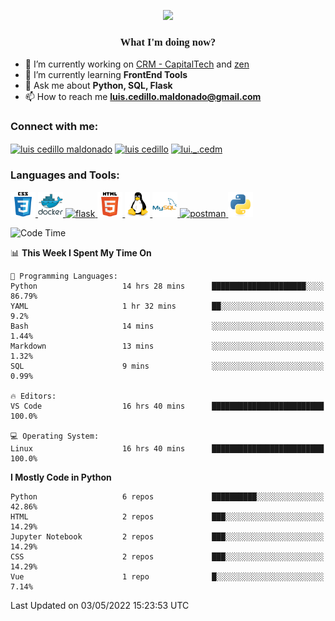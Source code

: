 <p align="center">
  <a href="https://github.com/DenverCoder1/readme-typing-svg"><img src="https://readme-typing-svg.herokuapp.com/?lines=Hi👋,%20I'm%20Luis%20Cedillo%20;Junior%20Python%20Developer;Always%20learning%20new%20things!&font=Fira%20Code&center=true&width=440&height=45&color=33bced&vCenter=true&size=25"></a>
</p>
<link rel="preconnect" href="https://fonts.googleapis.com">
<link rel="preconnect" href="https://fonts.gstatic.com" crossorigin>
<link href="https://fonts.googleapis.com/css2?family=Fira+Code:wght@300&display=swap" rel="stylesheet">
<h3 align="center" style="font-family:'Fira Code',normal;">What I'm doing now?</h3>
</link>

- 🔭 I’m currently working on [CRM - CapitalTech](https://stg-crmpv.finmaster.mx/) and <a href="https://github.com/heben-mx/zen">zen</a>
- 🌱 I’m currently learning **FrontEnd Tools**
- 💬 Ask me about **Python, SQL, Flask**
- 📫 How to reach me **luis.cedillo.maldonado@gmail.com**

<h3 align="left">Connect with me:</h3>
<p align="left">
<a href="https://www.linkedin.com/feed/?trk=404_page" target="blank"><img align="center" src="https://raw.githubusercontent.com/rahuldkjain/github-profile-readme-generator/master/src/images/icons/Social/linked-in-alt.svg" alt="luis cedillo maldonado" height="30" width="40" /></a>
<a href="https://www.facebook.com/luis.cedillo.792/" target="blank"><img align="center" src="https://raw.githubusercontent.com/rahuldkjain/github-profile-readme-generator/master/src/images/icons/Social/facebook.svg" alt="luis cedillo" height="30" width="40" /></a>
<a href="https://instagram.com/lui._.cedm" target="blank"><img align="center" src="https://raw.githubusercontent.com/rahuldkjain/github-profile-readme-generator/master/src/images/icons/Social/instagram.svg" alt="lui._.cedm" height="30" width="40" /></a>
</p>

<h3 align="left">Languages and Tools:</h3>
<p align="left"> <a href="https://www.w3schools.com/css/" target="_blank" rel="noreferrer"> <img src="https://raw.githubusercontent.com/devicons/devicon/master/icons/css3/css3-original-wordmark.svg" alt="css3" width="40" height="40"/> </a> <a href="https://www.docker.com/" target="_blank" rel="noreferrer"> <img src="https://raw.githubusercontent.com/devicons/devicon/master/icons/docker/docker-original-wordmark.svg" alt="docker" width="40" height="40"/> </a> <a href="https://flask.palletsprojects.com/" target="_blank" rel="noreferrer"> <img src="https://www.vectorlogo.zone/logos/pocoo_flask/pocoo_flask-icon.svg" alt="flask" width="40" height="40"/> </a> <a href="https://www.w3.org/html/" target="_blank" rel="noreferrer"> <img src="https://raw.githubusercontent.com/devicons/devicon/master/icons/html5/html5-original-wordmark.svg" alt="html5" width="40" height="40"/> </a> <a href="https://www.linux.org/" target="_blank" rel="noreferrer"> <img src="https://raw.githubusercontent.com/devicons/devicon/master/icons/linux/linux-original.svg" alt="linux" width="40" height="40"/> </a> <a href="https://www.mysql.com/" target="_blank" rel="noreferrer"> <img src="https://raw.githubusercontent.com/devicons/devicon/master/icons/mysql/mysql-original-wordmark.svg" alt="mysql" width="40" height="40"/> </a> <a href="https://postman.com" target="_blank" rel="noreferrer"> <img src="https://www.vectorlogo.zone/logos/getpostman/getpostman-icon.svg" alt="postman" width="40" height="40"/> </a> <a href="https://www.python.org" target="_blank" rel="noreferrer"> <img src="https://raw.githubusercontent.com/devicons/devicon/master/icons/python/python-original.svg" alt="python" width="40" height="40"/> </a> </p>

<!--START_SECTION:waka-->
![Code Time](http://img.shields.io/badge/Code%20Time-171%20hrs%2038%20mins-blue)

📊 **This Week I Spent My Time On** 

```text
💬 Programming Languages: 
Python                   14 hrs 28 mins      █████████████████████░░░░   86.79% 
YAML                     1 hr 32 mins        ██░░░░░░░░░░░░░░░░░░░░░░░   9.2% 
Bash                     14 mins             ░░░░░░░░░░░░░░░░░░░░░░░░░   1.44% 
Markdown                 13 mins             ░░░░░░░░░░░░░░░░░░░░░░░░░   1.32% 
SQL                      9 mins              ░░░░░░░░░░░░░░░░░░░░░░░░░   0.99%

🔥 Editors: 
VS Code                  16 hrs 40 mins      █████████████████████████   100.0%

💻 Operating System: 
Linux                    16 hrs 40 mins      █████████████████████████   100.0%

```

**I Mostly Code in Python** 

```text
Python                   6 repos             ██████████░░░░░░░░░░░░░░░   42.86% 
HTML                     2 repos             ███░░░░░░░░░░░░░░░░░░░░░░   14.29% 
Jupyter Notebook         2 repos             ███░░░░░░░░░░░░░░░░░░░░░░   14.29% 
CSS                      2 repos             ███░░░░░░░░░░░░░░░░░░░░░░   14.29% 
Vue                      1 repo              █░░░░░░░░░░░░░░░░░░░░░░░░   7.14%

```



 Last Updated on 03/05/2022 15:23:53 UTC
<!--END_SECTION:waka-->
